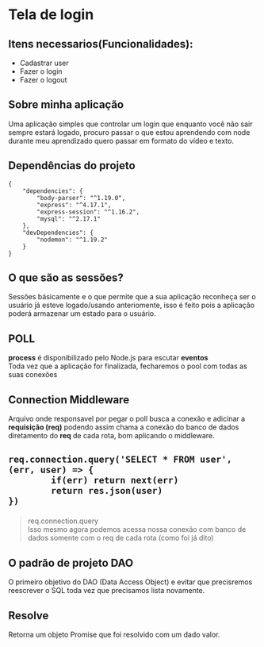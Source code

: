 # Tela de login

## Itens necessarios(Funcionalidades):

- Cadastrar user
- Fazer o login
- Fazer o logout

## Sobre minha aplicação

Uma aplicação simples que controlar um login que enquanto você não sair sempre estará logado, procuro passar o que estou aprendendo com node durante meu aprendizado quero passar em formato do vídeo e texto.


## Dependências do projeto

```
{
    "dependencies": {
        "body-parser": "^1.19.0",
        "express": "^4.17.1",
        "express-session": "^1.16.2",
        "mysql": "^2.17.1"
    },
    "devDependencies": {
        "nodemon": "^1.19.2"
    }
}
```


## O que são as sessões?

Sessões básicamente e o que permite que a sua aplicação reconheça ser o usuário já esteve logado/usando anteriomente, isso é feito pois a aplicação poderá armazenar um estado para o usuário.

## POLL

**process** é disponibilizado pelo Node.js para escutar **eventos** <br> 
Toda vez que a aplicação for finalizada, fecharemos o pool com todas as suas conexões
<br>

## Connection Middleware

Arquivo onde responsavel por pegar o poll busca a conexão e adicinar a **requisição (req)** podendo assim chama a conexão do banco de dados diretamento do **req** de cada rota, bom aplicando o middleware.

<h2>

```
req.connection.query('SELECT * FROM user', (err, user) => {
        if(err) return next(err)
        return res.json(user)
})
```
</h2>
<blockquote>
    req.connection.query<br>
    Isso mesmo agora podemos acessa nossa conexão com banco de dados somente com o req de cada rota (como foi já dito)
</blockquote>

## O padrão de projeto DAO
O primeiro objetivo do DAO (Data Access Object) e evitar que precisremos reescrever o SQL toda vez que precisamos lista novamente.
<br>
## Resolve
Retorna um objeto Promise que foi resolvido com um dado valor. 
